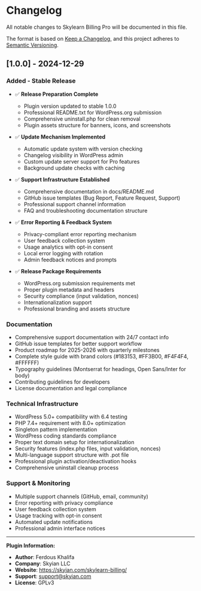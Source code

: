 # Changelog

All notable changes to Skylearn Billing Pro will be documented in this file.

The format is based on [Keep a Changelog](https://keepachangelog.com/en/1.0.0/),
and this project adheres to [Semantic Versioning](https://semver.org/spec/v2.0.0.html).

## [1.0.0] - 2024-12-29

### Added - Stable Release
- ✅ **Release Preparation Complete**
  - Plugin version updated to stable 1.0.0
  - Professional README.txt for WordPress.org submission
  - Comprehensive uninstall.php for clean removal
  - Plugin assets structure for banners, icons, and screenshots
  
- ✅ **Update Mechanism Implemented**
  - Automatic update system with version checking
  - Changelog visibility in WordPress admin
  - Custom update server support for Pro features
  - Background update checks with caching
  
- ✅ **Support Infrastructure Established**
  - Comprehensive documentation in docs/README.md
  - GitHub issue templates (Bug Report, Feature Request, Support)
  - Professional support channel information
  - FAQ and troubleshooting documentation structure
  
- ✅ **Error Reporting & Feedback System**
  - Privacy-compliant error reporting mechanism
  - User feedback collection system
  - Usage analytics with opt-in consent
  - Local error logging with rotation
  - Admin feedback notices and prompts
  
- ✅ **Release Package Requirements**
  - WordPress.org submission requirements met
  - Proper plugin metadata and headers
  - Security compliance (input validation, nonces)
  - Internationalization support
  - Professional branding and assets structure

### Documentation
- Comprehensive support documentation with 24/7 contact info
- GitHub issue templates for better support workflow
- Product roadmap for 2025-2026 with quarterly milestones
- Complete style guide with brand colors (#183153, #FF3B00, #F4F4F4, #FFFFFF)
- Typography guidelines (Montserrat for headings, Open Sans/Inter for body)
- Contributing guidelines for developers
- License documentation and legal compliance

### Technical Infrastructure
- WordPress 5.0+ compatibility with 6.4 testing
- PHP 7.4+ requirement with 8.0+ optimization
- Singleton pattern implementation
- WordPress coding standards compliance
- Proper text domain setup for internationalization
- Security features (index.php files, input validation, nonces)
- Multi-language support structure with .pot file
- Professional plugin activation/deactivation hooks
- Comprehensive uninstall cleanup process

### Support & Monitoring
- Multiple support channels (GitHub, email, community)
- Error reporting with privacy compliance
- User feedback collection system
- Usage tracking with opt-in consent
- Automated update notifications
- Professional admin interface notices

---

**Plugin Information:**
- **Author**: Ferdous Khalifa
- **Company**: Skyian LLC
- **Website**: https://skyian.com/skylearn-billing/
- **Support**: support@skyian.com
- **License**: GPLv3